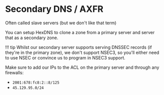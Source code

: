 # Secondary DNS / AXFR
Often called slave servers (but we don't like that term)

You can setup HexDNS to clone a zone from a primary server and server that as a secondary zone.

!!! tip
    Whilst our secondary server supports serving DNSSEC records (if they're in the primary zone),
    we don't support NSEC3, so you'll either need to use NSEC or convince us to program in NSEC3 support.

Make sure to add our IPs to the ACL on the primary server and through any firewalls:

- `2001:678:fc8:2::8/125`
- `45.129.95.0/24`
